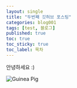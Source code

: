 ```yaml
---
layout: single
title: "두번째 깃허브 포스팅"
categories: blog001
tags: [test, 블로그]
published: true
toc: true
toc_sticky: true
toc_label: 목차
---
```


<!-- description: "test01"
headline: "test01-headline"
comments: true
 -->

안녕하세요 :)

![Guinea Pig]({{site.url}}/assets/109489552_166202141759975_7216215835724808002_n.jpg)

